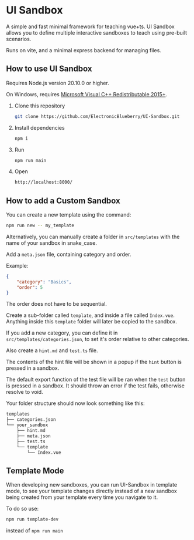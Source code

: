 # UI Sandbox

A simple and fast minimal framework for teaching vue+ts.
UI Sandbox allows you to define multiple interactive sandboxes to teach using pre-built scenarios.

Runs on vite, and a minimal express backend for managing files.

## How to use UI Sandbox

Requires Node.js version 20.10.0 or higher.

On Windows, requires [Microsoft Visual C++ Redistributable 2015+](https://learn.microsoft.com/en-us/cpp/windows/latest-supported-vc-redist?view=msvc-170#visual-studio-2015-2017-2019-and-2022).

1. Clone this repository
   ```sh
   git clone https://github.com/ElectronicBlueberry/UI-Sandbox.git
   ```
2. Install dependencies
   ```sh
   npm i
   ```
3. Run
   ```sh
   npm run main
   ```
4. Open
   ```sh
   http://localhost:8000/
   ```

## How to add a Custom Sandbox

You can create a new template using the command:

```bash
npm run new -- my_template
```

Alternatively, you can manually create a folder in `src/templates` with the name of your sandbox in snake_case.

Add a `meta.json` file, containing category and order.

Example:

```json
{
    "category": "Basics",
    "order": 5
}
```

The order does not have to be sequential.

Create a sub-folder called `template`, and inside a file called `Index.vue`.
Anything inside this `template` folder will later be copied to the sandbox.

If you add a new category, you can define it in `src/templates/categories.json`,
to set it's order relative to other categories.

Also create a `hint.md` and `test.ts` file.

The contents of the hint file will be shown in a popup if the `hint` button is pressed in a sandbox.

The default export function of the test file will be ran when the `test` button is pressed in a sandbox.
It should throw an error if the test fails, otherwise resolve to void.

Your folder structure should now look something like this:

```bash
templates
├── categories.json
└── your_sandbox
    ├── hint.md
    ├── meta.json
    ├── test.ts
    └── template
        └── Index.vue
```

## Template Mode

When developing new sandboxes, you can run UI-Sandbox in template mode,
to see your template changes directly instead of a new sandbox being created
from your template every time you navigate to it.

To do so use:

```bash
npm run template-dev
```

instead of `npm run main`
